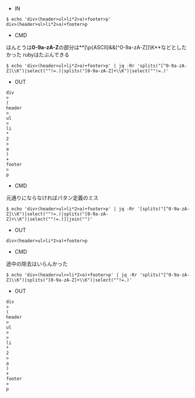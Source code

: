 - IN

```
$ echo 'div>(header>ul>li*2>a)+footer>p'
div>(header>ul>li*2>a)+footer>p
```

- CMD

ほんとうは**0-9a-zA-Z**の部分は**[\\p{ASCII}&&[^0-9a-zA-Z]]\\K**などとしたかった rubyはたぶんできる

```
$ echo 'div>(header>ul>li*2>a)+footer>p' | jq -Rr 'splits("[^0-9a-zA-Z]\\K")|select(""!=.)|splits("[0-9a-zA-Z]+\\K")|select(""!=.)'
```

- OUT

```
div
>
(
header
>
ul
>
li
*
2
>
a
)
+
footer
>
p
```


- CMD

元通りにならなければパタン定義のミス

```
$ echo 'div>(header>ul>li*2>a)+footer>p' | jq -Rr '[splits("[^0-9a-zA-Z]\\K")|select(""!=.)|splits("[0-9a-zA-Z]+\\K")|select(""!=.)]|join("")'
```

- OUT

```
div>(header>ul>li*2>a)+footer>p
```


- CMD

途中の除去はいらんかった

```
$ echo 'div>(header>ul>>li*2>a)+footer>p' | jq -Rr 'splits("[^0-9a-zA-Z]\\K")|splits("[0-9a-zA-Z]+\\K")|select(""!=.)'
```

- OUT

```
div
>
(
header
>
ul
>
>
li
*
2
>
a
)
+
footer
>
p
```
